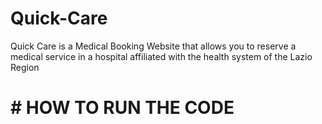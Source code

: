 # Quick-Care

Quick Care is a Medical Booking Website that allows you to reserve a medical service in a hospital affiliated with the health system of the Lazio Region

# # HOW TO RUN THE CODE